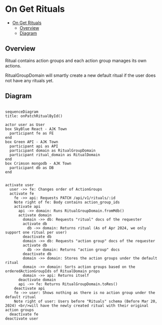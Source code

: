 # On Get Rituals

<!-- TOC -->

- [On Get Rituals](#on-get-rituals)
  - [Overview](#overview)
  - [Diagram](#diagram)

<!-- /TOC -->

## Overview

Ritual contains action groups and each action group manages its own actions.

RitualGroupDomain will smartly create a new default ritual if the user does not have any rituals yet.


## Diagram
```mermaid

sequenceDiagram
title: onPatchRitualById()

actor user as User
box SkyBlue React - AJK Town
  participant fe as FE
end
box Green API - AJK Town
  participant api as API
  participant domain as RitualGroupDomain
  participant ritual_domain as RitualDomain
end
box Crimson mongodb - AJK Town
  participant db as DB
end


activate user
  user ->> fe: Changes order of ActionGroups
  activate fe
    fe ->> api: Requests PATCH /api/v1/rituals/:id
    Note right of fe: Body contains action_group_ids
    activate api
      api ->> domain: Runs RitualGroupDomain.fromMdb()
      activate domain
        domain ->> db: Requests "ritual" docs of the requester
        activate db
          db ->> domain: Returns ritual (As of Apr 2024, we only support one ritual per user)
        deactivate db
        domain ->> db: Requests "action group" docs of the requester
        activate db
          db ->> domain: Returns "action group" docs
        deactivate db
        domain ->> domain: Stores the action groups under the default ritual
        domain ->> domain: Sorts action groups based on the orderedActionGroupIds of RitualDomain props
        domain ->> api: Returns itself
      deactivate domain
      api ->> fe: Returns RitualGroupDomain.toRes()
    deactivate api
    fe ->> user: Shows nothing as there is no action group under the default ritual
    Note right of user: Users before "Rituals" schema (Before Mar 20, 2024) <br/>will have the newly created ritual with their original action groups
  deactivate fe
deactivate user
```